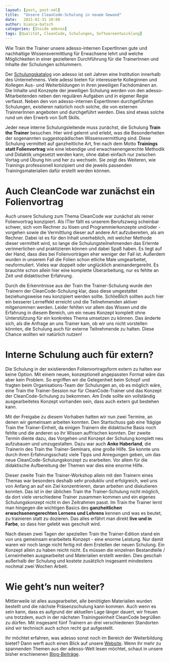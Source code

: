 ```yaml
---
layout: [post, post-xml]              
title:  "Unsere CleanCode-Schulung in neuem Gewand"        
date:   2021-01-31 10:00                    
author: bianca-batsch                   
categories: [Inside adesso]             
tags: [Qualität, CleanCode, Schulungen, Softwareentwicklung]
---
```


Wie Train the Trainer unsere adesso-internen ExpertInnen gute und nachhaltige Wissensvermittlung für Erwachsene lehrt und welche Möglichkeiten in einer gezielteren Durchführung für die TrainerInnen und Inhalte der Schulungen schlummern.

Der [Schulungskatalog](https://www.adesso.de/adesso/adesso-de/jobs-karriere/entwickeln/weiterbilden/schulungskatalog.pdf) von adesso ist seit Jahren eine Institution innerhalb des Unternehmens. 
Viele adessi bieten für interessierte Kolleginnen und Kollegen Aus- und Weiterbildungen in ihren jeweiligen Fachdomänen an. 
Die Inhalte und Konzepte der jeweiligen Schulung werden von den adesso-Mitarbeitenden neben den regulären Aufgaben und in eigener Regie verfasst. 
Neben den von adesso-internen ExpertInnen durchgeführten Schulungen, existieren natürlich noch solche, die von externen TrainnerInnen angeboten und durchgeführt werden. Dies sind etwas solche rund um den Erwerb von Soft Skills.

Jeder neue interne Schulungsleitende muss zunächst, die Schulung **Train the Trainer** besuchen.
Hier wird gelernt und erlebt, was die Besonderheiten der sogenannten suggestopädischen Wissensvermittlung sind. 
Diese Schulung vermittelt auf ganzheitliche Art, frei nach dem Motto **Trainings statt Folienvortrag** wie eine lebendige und erwachsenengerechte Methodik und Didaktik umgesetzt werden kann, ohne dabei einfach nur zwischen Vortag und Übung hin und her zu wechseln.
Sie zeigt des Weiteren, wie Trainings professionell konzipiert und die jeweils passenden Trainingsmaterialien dafür erstellt werden können.

# Auch CleanCode war zunächst ein Folienvortrag 
Auch unsere Schulung zum Thema CleanCode war zunächst als reiner Folienvortrag konzipiert. 
Als ITler fällt es unserem Berufszweig scheinbar schwer, sich vom Rechner zu lösen und Programmierkonzepte und/oder -vorgehen sowie die Vermittlung dieser auf andere Art aufzubereiten, als am Rechner. 
Dabei ist es für den Inhalt unerheblich, mit welcher Methode dieser vermittelt wird, so lange die Schulungsteilnehmenden das Erlernte verinnerlichen und praktizieren können und dabei Spaß haben. 
Es liegt auf der Hand, dass dies bei Folienvorträgen eher weniger der Fall ist. 
Außerdem wurden in unserem Fall die Folien schon etliche Male umgearbeitet, neuformuliert. 
Vieles war doppelt oder unglücklich aneinandergereiht. 
Es brauchte schon allein hier eine komplette Überarbeitung, nur es fehlte an Zeit und didaktischer Erfahrung.

Durch die Erkenntnisse aus der Train the Trainer-Schulung wurde den Trainern der CleanCode-Schulung klar, dass diese umgestaltet beziehungsweise neu konzipiert werden sollte. 
Schließlich sollten auch hier ein besserer Lerneffekt erreicht und die Teilnehmenden aktiver mitgenommen werden. 
Leider fehlten vor allem das Wissen und die Erfahrung in diesem Bereich, um ein neues Konzept komplett ohne Unterstützung für ein konkretes Thema umsetzen zu können. 
Das änderte sich, als die Anfrage an uns Trainer kam, ob wir uns nicht vorstellen könnten, die Schulung auch für externe Teilnehmende zu halten. 
Diese Chance wollten wir natürlich nutzen!

# Interne Schulung auch für extern?
Die Schulung in der existierenden Folienvortragsform extern zu halten war keine Option. Mit einem neuen, konzeptionell angepassten Format wäre das aber kein Problem. 
So ergriffen wir die Gelegenheit beim Schopf und fragten beim Organisations-Team der Schulungen an, ob es möglich wäre, eine Train the Trainer-Session nur für CleanCode-Trainer und das Konzept der CleanCode-Schulung zu bekommen. 
Am Ende sollte ein vollständig ausgearbeitetes Konzept vorhanden sein, dass auch extern gut bestehen kann.

Mit der Freigabe zu diesem Vorhaben hatten wir nun zwei Termine, an denen wir gemeinsam arbeiten konnten. 
Den Startschuss gab eine 1tägige Train the Trainer-Einheit, da einigen Trainern die didaktische Basis noch fehlte und die anderen so ihr Wissen auffrischen konnten.
Der zweite Termin diente dazu, das Vorgehen und Konzept der Schulung komplett neu aufzubauen und umzugestalten. 
Dazu war auch **Anke Haberland**, die Trainerin des Train the Trainer-Seminars, eine große Hilfe. 
Sie konnte uns durch ihren Erfahrungsschatz viele Tipps und Anregungen geben, um das neue CleanCode-Schulungskonzept zu erarbeiten. 
Vor allem für die didaktische Aufbereitung der Themen war dies eine enorme Hilfe.

Dieser zweite Train the Trainer-Workshop allein mit den Trainern eines Themas war besonders deshalb sehr produktiv und erfolgreich, weil uns von Anfang an auf ein Ziel konzentrieren, daran arbeiten und diskutieren konnten. 
Das ist in der üblichen Train the Trainer-Schulung nicht möglich, da dort viele verschiedene Trainer zusammen kommen und ein eigenes Schulungskonzept nicht in den Zeitrahmen passt.
Im Train the Trainer lernt man hingegen die wichtigen Basics des **ganzheitlichen erwachsenengerechten Lernens und Lehrens** kennen und was es beutet, zu trainieren statt zu dozieren.
Das alles erfährt man direkt **live und in Farbe**, so dass hier gelebt was geschult wird.   

Nach diesen zwei Tagen der speziellen Train the Trainer-Edition stand ein von uns gemeinsam erarbeitets Konzept - eine enorme Leistung. 
Nur damit waren wir noch lange nicht fertig mit dem Erstellen der neuen Schulung. 
Ein Konzept allein zu haben reicht nicht. 
Es müssen die einzelnen Bestandteile / Lerneinheiten ausgearbeitet und Materialien erstellt werden. 
Dies geschah außerhalb der Schulung und kostete zusätzlich insgesamt mindestens nochmal zwei Wochen Arbeit.

# Wie geht’s nun weiter?
Mittlerweile ist alles ausgearbeitet, alle benötigten Materialien wurden bestellt und die nächste Präsenzschulung kann kommen. 
Auch wenn es sein kann, dass es aufgrund der aktuellen Lage länger dauert, wir freuen uns trotzdem, euch in der nächsten Trainingseinheit CleanCode begrüßen zu dürfen. 
Mit insgesamt fünf Trainern an drei verschiedenen Standorten sind wir technisch auch schon recht gut aufgestellt.

Ihr möchtet erfahren, was adesso sonst noch im Bereich der Weiterbildung bietet? 
Dann werft auch einen Blick auf unsere [Website](https://www.adesso.de/de/jobs-karriere/entwicklung/index.jsp). 
Wenn ihr mehr zu spannenden Themen aus der adesso-Welt lesen möchtet, schaut in unsere bisher erschienenen [Blog-Beiträge](https://www.adesso.de/de/news/blog/index.jsp).
